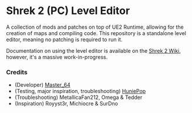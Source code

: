 # Shrek 2 (PC) Level Editor
A collection of mods and patches on top of UE2 Runtime, allowing for the creation of maps and compiling code.
This repository is a standalone level editor, meaning no patching is required to run it.

Documentation on using the level editor is available on the <a href="https://sites.google.com/view/shrek-2-pc-wiki/modding-tutorials/getting-started">Shrek 2 Wiki</a>, however, it's a massive work-in-progress.

### Credits
- (Developer) <a href="https://github.com/Master-64">Master_64</a>
- (Testing, major inspiration, troubleshooting) <a href="https://github.com/kevinjpetersen">HuniePop</a>
- (Troubleshooting) MetallicaFan212, Omega & Tedder
- (Inspiration) Royyst3r, Michiocre & SurDno